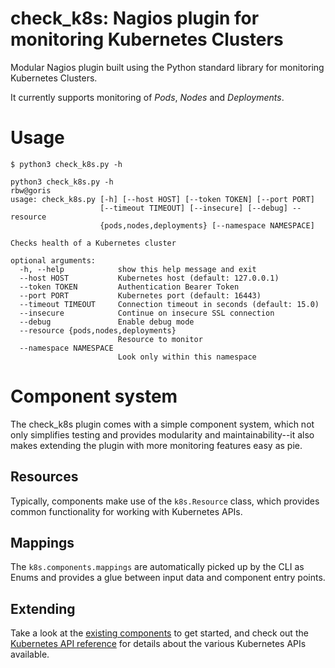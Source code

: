 check_k8s: Nagios plugin for monitoring Kubernetes Clusters
===

Modular Nagios plugin built using the Python standard library for monitoring Kubernetes Clusters.

It currently supports monitoring of *Pods*, *Nodes* and *Deployments*. 

Usage
===

```
$ python3 check_k8s.py -h

python3 check_k8s.py -h                                                                                                                                                                 rbw@goris
usage: check_k8s.py [-h] [--host HOST] [--token TOKEN] [--port PORT]
                    [--timeout TIMEOUT] [--insecure] [--debug] --resource
                    {pods,nodes,deployments} [--namespace NAMESPACE]

Checks health of a Kubernetes cluster

optional arguments:
  -h, --help            show this help message and exit
  --host HOST           Kubernetes host (default: 127.0.0.1)
  --token TOKEN         Authentication Bearer Token
  --port PORT           Kubernetes port (default: 16443)
  --timeout TIMEOUT     Connection timeout in seconds (default: 15.0)
  --insecure            Continue on insecure SSL connection
  --debug               Enable debug mode
  --resource {pods,nodes,deployments}
                        Resource to monitor
  --namespace NAMESPACE
                        Look only within this namespace
```

Component system
===

The check_k8s plugin comes with a simple component system, which not only simplifies testing and
provides modularity and maintainability--it also makes extending the plugin with more monitoring features easy as pie.

Resources
---

Typically, components make use of the `k8s.Resource` class, which provides common functionality for working with Kubernetes APIs.

Mappings
---

The `k8s.components.mappings` are automatically picked up by the CLI as Enums and provides a glue between input data and component
entry points.

Extending
---

Take a look at the [existing components](components) to get started, and check out the [Kubernetes API reference](https://kubernetes.io/docs/reference/generated/kubernetes-api/v1.15/) for details about the various Kubernetes APIs available.
